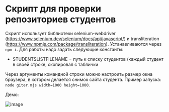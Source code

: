 # Скрипт для проверки репозиториев студентов

Скрипт использует библиотеки selenium-webdriver (https://www.selenium.dev/selenium/docs/api/javascript/) и transliteration (https://www.npmjs.com/package/transliteration). Устанавливаются через `npm i`.
Для работы надо задать следующие константы:
* STUDENTSLISTFILENAME = путь к списку студентов (каждый студент в своей строке, скопировал с таблички

Через аргументы командной строки можно настроить размер окна браузера, в котором делается снимок сайта студента. Пример запуска: ```node giter.mjs width=1000 height=1000```.

Демо: 

![image](https://user-images.githubusercontent.com/80625335/203436176-c05f2e47-ed7a-4c86-995b-8ff6af2849bc.png)

